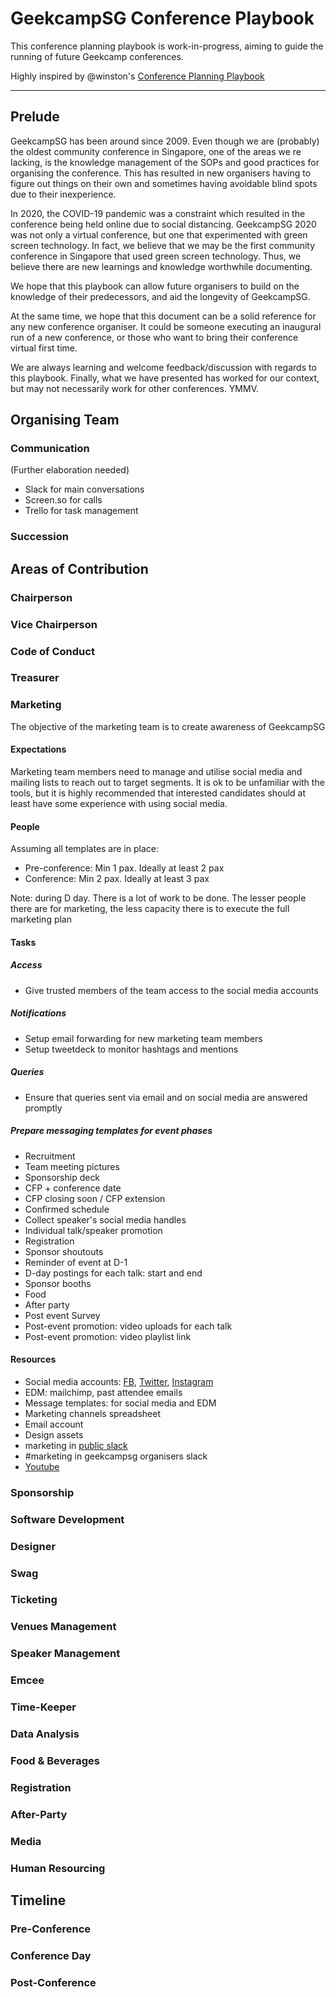 
# GeekcampSG Conference Playbook

This conference planning playbook is work-in-progress, aiming to guide the running of future Geekcamp conferences.

Highly inspired by @winston's [Conference Planning Playbook](https://github.com/winston/Conference_Planning_Playbook)

---

## Prelude
GeekcampSG has been around since 2009. Even though we are (probably) the oldest community conference in Singapore, one of the areas we re lacking, is the knowledge management of the SOPs and good practices for organising the conference. This has resulted in new organisers having to figure out things on their own and sometimes having avoidable blind spots due to their inexperience.

In 2020, the COVID-19 pandemic was a constraint which resulted in the conference being held online due to social distancing. GeekcampSG 2020 was not only a virtual conference, but one that experimented with green screen technology. In fact, we believe that we may be the first community conference in Singapore that used green screen technology. Thus, we believe there are new learnings and knowledge worthwhile documenting.

We hope that this playbook can allow future organisers to build on the knowledge of their predecessors, and aid the longevity of GeekcampSG.

At the same time, we hope that this document can be a solid reference for any new conference organiser. It could be someone executing an inaugural run of a new conference, or those who want to bring their conference virtual first time.

We are always learning and welcome feedback/discussion with regards to this playbook. Finally, what we have presented has worked for our context, but may not necessarily work for other conferences. YMMV.

## Organising Team

### Communication

(Further elaboration needed)

- Slack for main conversations
- Screen.so for calls
- Trello for task management

### Succession



## Areas of Contribution



### Chairperson



### Vice Chairperson



### Code of Conduct



### Treasurer



### Marketing
The objective of the marketing team is to create awareness of GeekcampSG

#### Expectations
Marketing team members need to manage and utilise social media and mailing lists to reach out to target segments. It is ok to be unfamiliar with the tools, but it is highly recommended that interested candidates should at least have some experience with using social media.

#### People
Assuming all templates are in place:
- Pre-conference: Min 1 pax. Ideally at least 2 pax
- Conference: Min 2 pax. Ideally at least 3 pax

Note: during D day. There is a lot of work to be done. The lesser people there are for marketing, the less capacity there is to execute the full marketing plan

#### Tasks

##### Access
- Give trusted members of the team access to the social media accounts

##### Notifications
- Setup email forwarding for new marketing team members
- Setup tweetdeck to monitor hashtags and mentions

##### Queries
- Ensure that queries sent via email and on social media are answered promptly

##### Prepare messaging templates for event phases
- Recruitment
- Team meeting pictures
- Sponsorship deck
- CFP + conference date
- CFP closing soon / CFP extension
- Confirmed schedule
- Collect speaker's social media handles
- Individual talk/speaker promotion
- Registration
- Sponsor shoutouts
- Reminder of event at D-1
- D-day postings for each talk: start and end
- Sponsor booths
- Food
- After party
- Post event Survey
- Post-event promotion: video uploads for each talk
- Post-event promotion: video playlist link

#### Resources
- Social media accounts: [FB](https://www.facebook.com/GeekcampSG/), [Twitter](https://twitter.com/geekcamp), [Instagram](https://www.instagram.com/geekcampsg)
- EDM: mailchimp, past attendee emails
- Message templates: for social media and EDM
- Marketing channels spreadsheet
- Email account
- Design assets
- marketing in [public slack](https://join.slack.com/t/geekcampattendees/shared_invite/enQtNzM3MDc0ODM1MDYxLWEzODZjZjliMzFlMjhmNzMwZjUwYTc1NTUwZDY4NmQ1MmVmODI4NGNhMmVlODhjNTBiZWFiYzU4MGYxYzRmNjI)
- #marketing in geekcampsg organisers slack
- [Youtube](https://www.youtube.com/user/geekcampsg)


### Sponsorship



### Software Development



### Designer



### Swag



### Ticketing



### Venues Management



### Speaker Management



### Emcee



### Time-Keeper



### Data Analysis



### Food & Beverages



### Registration



### After-Party



### Media



### Human Resourcing



## Timeline

### Pre-Conference

### Conference Day

### Post-Conference
